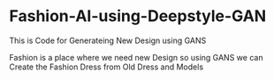 # Fashion-AI-using-Deepstyle-GAN


This is Code for Generateing New Design using GANS


Fashion is a place where we need new Design so using GANS we can Create the Fashion Dress from Old Dress and Models
